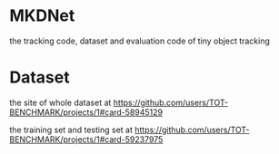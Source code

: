 # MKDNet
the tracking code, dataset and evaluation code of tiny object tracking
# Dataset
the site of whole dataset at https://github.com/users/TOT-BENCHMARK/projects/1#card-58945129

the training set and testing set at https://github.com/users/TOT-BENCHMARK/projects/1#card-59237975

